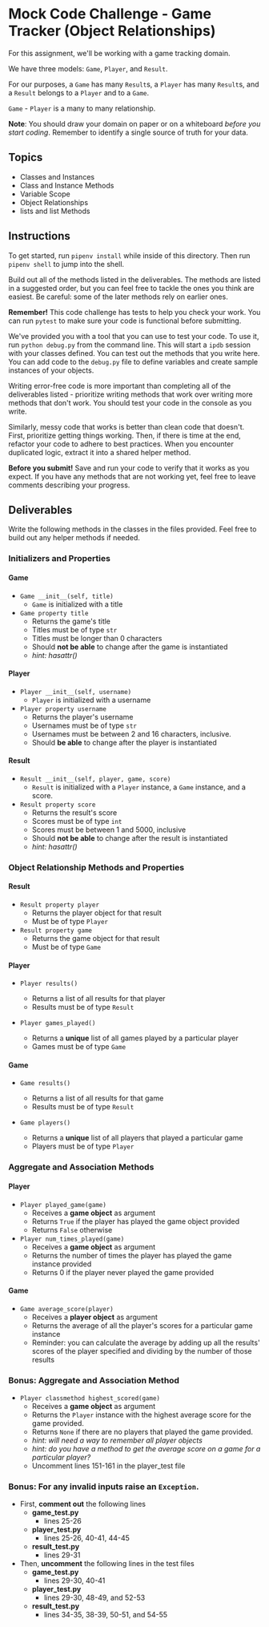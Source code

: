 # Mock Code Challenge - Game Tracker (Object Relationships)

For this assignment, we'll be working with a game tracking domain.

We have three models: `Game`, `Player`, and `Result`.

For our purposes, a `Game` has many `Result`s, a `Player` has many `Result`s,
and a `Result` belongs to a `Player` and to a `Game`.

`Game` - `Player` is a many to many relationship.

**Note**: You should draw your domain on paper or on a whiteboard _before you
start coding_. Remember to identify a single source of truth for your data.

## Topics

- Classes and Instances
- Class and Instance Methods
- Variable Scope
- Object Relationships
- lists and list Methods

## Instructions

To get started, run `pipenv install` while inside of this directory. Then run
`pipenv shell` to jump into the shell.

Build out all of the methods listed in the deliverables. The methods are listed
in a suggested order, but you can feel free to tackle the ones you think are
easiest. Be careful: some of the later methods rely on earlier ones.

**Remember!** This code challenge has tests to help you check your work. You can
run `pytest` to make sure your code is functional before submitting.

We've provided you with a tool that you can use to test your code. To use it,
run `python debug.py` from the command line. This will start a `ipdb` session
with your classes defined. You can test out the methods that you write here. You
can add code to the `debug.py` file to define variables and create sample
instances of your objects.

Writing error-free code is more important than completing all of the
deliverables listed - prioritize writing methods that work over writing more
methods that don't work. You should test your code in the console as you write.

Similarly, messy code that works is better than clean code that doesn't. First,
prioritize getting things working. Then, if there is time at the end, refactor
your code to adhere to best practices. When you encounter duplicated logic,
extract it into a shared helper method.

**Before you submit!** Save and run your code to verify that it works as you
expect. If you have any methods that are not working yet, feel free to leave
comments describing your progress.

## Deliverables

Write the following methods in the classes in the files provided. Feel free to
build out any helper methods if needed.

### Initializers and Properties

#### Game

- `Game __init__(self, title)`
  - `Game` is initialized with a title
- `Game property title`
  - Returns the game's title
  - Titles must be of type `str`
  - Titles must be longer than 0 characters
  - Should **not be able** to change after the game is instantiated
  - _hint: hasattr()_

#### Player

- `Player __init__(self, username)`
  - `Player` is initialized with a username
- `Player property username`
  - Returns the player's username
  - Usernames must be of type `str`
  - Usernames must be between 2 and 16 characters, inclusive.
  - Should **be able** to change after the player is instantiated

#### Result

- `Result __init__(self, player, game, score)`
  - `Result` is initialized with a `Player` instance, a `Game` instance, and a
    score.
- `Result property score`
  - Returns the result's score
  - Scores must be of type `int`
  - Scores must be between 1 and 5000, inclusive
  - Should **not be able** to change after the result is instantiated
  - _hint: hasattr()_

### Object Relationship Methods and Properties

#### Result

- `Result property player`
  - Returns the player object for that result
  - Must be of type `Player`
- `Result property game`
  - Returns the game object for that result
  - Must be of type `Game`

#### Player

- `Player results()`

  - Returns a list of all results for that player
  - Results must be of type `Result`

- `Player games_played()`
  - Returns a **unique** list of all games played by a particular player
  - Games must be of type `Game`

#### Game

- `Game results()`

  - Returns a list of all results for that game
  - Results must be of type `Result`

- `Game players()`
  - Returns a **unique** list of all players that played a particular game
  - Players must be of type `Player`

### Aggregate and Association Methods

#### Player

- `Player played_game(game)`
  - Receives a **game object** as argument
  - Returns `True` if the player has played the game object provided
  - Returns `False` otherwise
- `Player num_times_played(game)`
  - Receives a **game object** as argument
  - Returns the number of times the player has played the game instance provided
  - Returns 0 if the player never played the game provided

#### Game

- `Game average_score(player)`
  - Receives a **player object** as argument
  - Returns the average of all the player's scores for a particular game
    instance
  - Reminder: you can calculate the average by adding up all the results' scores
    of the player specified and dividing by the number of those results

### Bonus: Aggregate and Association Method

- `Player classmethod highest_scored(game)`
  - Receives a **game object** as argument
  - Returns the `Player` instance with the highest average score for the game
    provided.
  - Returns `None` if there are no players that played the game provided.
  - _hint: will need a way to remember all player objects_
  - _hint: do you have a method to get the average score on a game for a
    particular player?_
  - Uncomment lines 151-161 in the player_test file

### Bonus: For any invalid inputs raise an `Exception`.

- First, **comment out** the following lines
  - **game_test.py**
    - lines 25-26
  - **player_test.py**
    - lines 25-26, 40-41, 44-45
  - **result_test.py**
    - lines 29-31
- Then, **uncomment** the following lines in the test files
  - **game_test.py**
    - lines 29-30, 40-41
  - **player_test.py**
    - lines 29-30, 48-49, and 52-53
  - **result_test.py**
    - lines 34-35, 38-39, 50-51, and 54-55
